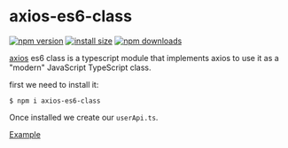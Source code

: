 # axios-es6-class

[![npm version](https://img.shields.io/npm/v/axios-es6-class.svg?style=flat-square)](https://www.npmjs.org/package/axios-es6-class)
[![install size](https://packagephobia.now.sh/badge?p=axios-es6-class)](https://packagephobia.now.sh/result?p=axios-es6-class-es6-class)
[![npm downloads](https://img.shields.io/npm/dm/axios-es6-class.svg?style=flat-square)](http://npm-stat.com/charts.html?package=axios-es6-class)

[axios](https://github.com/axios/axios) es6 class is a typescript module that implements axios to use it as a "modern" JavaScript TypeScript class.

first we need to install it:

```shell
$ npm i axios-es6-class
```

Once installed we create our `userApi.ts`.

[Example](./examples/userApi.ts)
